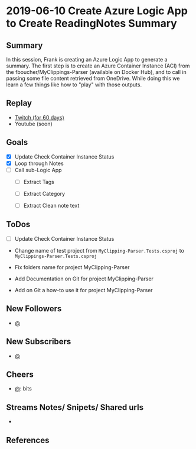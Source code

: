 
# 2019-06-10 Create Azure Logic App to Create ReadingNotes Summary

Summary
-------

In this session, Frank is creating an Azure Logic App to generate a summary. The first step is to create an Azure Container Instance (ACI) from the fboucher/MyClippings-Parser (available on Docker Hub), and to call in passing some file content retrieved from OneDrive. While doing this we learn a few things like how to "play" with those outputs.

Replay
------

- [Twitch (for 60 days)](https://www.twitch.tv/videos/437183099)
- Youtube (soon)

Goals
-----

- [X] Update Check Container Instance Status
- [X] Loop through Notes
- [ ] Call sub-Logic App 
    - [ ] Extract Tags 
    - [ ] Extract Category 
    - [ ] Extract  Clean note text


ToDos
-----

- [ ] Update Check Container Instance Status
- Change name of test project from `MyClipping-Parser.Tests.csproj` to `MyClippings-Parser.Tests.csproj`
- Fix folders name for project MyClipping-Parser

- Add Documentation on Git  for project MyClipping-Parser
- Add on Git a how-to use it for project MyClipping-Parser


New Followers
-------------

- [@](https://www.twitch.tv/)


New Subscribers
---------------

- [@](https://www.twitch.tv/)



Cheers
------

- [@](https://www.twitch.tv/):  bits



Streams Notes/ Snipets/ Shared urls
-----------------------------------

- 


References
----------

